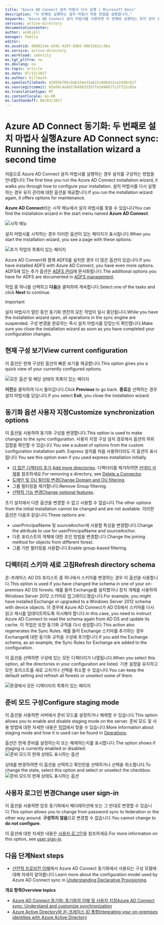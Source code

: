 ```yaml
---
title: "Azure AD Connect 설치 마법사 다시 실행 | Microsoft Docs"
description: "두 번째로 실행하는 설치 마법사 작동 방법을 설명합니다."
keywords: "Azure AD Connect 설치 마법사를 사용하면 두 번째로 실행하는 유지 관리 설정을 구성합니다."
services: active-directory
documentationcenter: 
author: andkjell
manager: femila
editor: 
ms.assetid: d800214e-e591-4297-b9b5-d0b1581cc36a
ms.service: active-directory
ms.workload: identity
ms.tgt_pltfrm: na
ms.devlang: na
ms.topic: article
ms.date: 07/13/2017
ms.author: billmath
ms.openlocfilehash: 42855b785c0ab334e33a622c8db912ce2438c627
ms.sourcegitcommit: 02e69c4a9d17645633357fe3d46677c2ff22c85a
ms.translationtype: MT
ms.contentlocale: ko-KR
ms.lasthandoff: 08/03/2017
---
```

# <a name="azure-ad-connect-sync-running-the-installation-wizard-a-second-time"></a><span data-ttu-id="db965-104">Azure AD Connect 동기화: 두 번째로 설치 마법사 실행</span><span class="sxs-lookup"><span data-stu-id="db965-104">Azure AD Connect sync: Running the installation wizard a second time</span></span>
<span data-ttu-id="db965-105">처음으로 Azure AD Connect 설치 마법사를 실행하는 경우 설치를 구성하는 방법을 안내합니다.</span><span class="sxs-lookup"><span data-stu-id="db965-105">The first time you run the Azure AD Connect installation wizard, it walks you through how to configure your installation.</span></span> <span data-ttu-id="db965-106">설치 마법사를 다시 실행하는 경우 유지 관리에 대한 옵션을 제공합니다.</span><span class="sxs-lookup"><span data-stu-id="db965-106">If you run the installation wizard again, it offers options for maintenance.</span></span>

<span data-ttu-id="db965-107">**Azure AD Connect**라는 시작 메뉴에서 설치 마법사를 찾을 수 있습니다</span><span class="sxs-lookup"><span data-stu-id="db965-107">You can find the installation wizard in the start menu named **Azure AD Connect**.</span></span>

![시작 메뉴](./media/active-directory-aadconnectsync-installation-wizard/startmenu.png)

<span data-ttu-id="db965-109">설치 마법사를 시작하는 경우 이러한 옵션이 있는 페이지가 표시됩니다.</span><span class="sxs-lookup"><span data-stu-id="db965-109">When you start the installation wizard, you see a page with these options:</span></span>

![추가 작업의 목록이 있는 페이지](./media/active-directory-aadconnectsync-installation-wizard/additionaltasks.png)

<span data-ttu-id="db965-111">Azure AD Connect와 함께 ADFS를 설치한 경우 더 많은 옵션이 있습니다.</span><span class="sxs-lookup"><span data-stu-id="db965-111">If you have installed ADFS with Azure AD Connect, you have even more options.</span></span> <span data-ttu-id="db965-112">ADFS에 있는 추가 옵션은 [ADFS 관리](active-directory-aadconnect-federation-management.md#manage-ad-fs)에 문서화됩니다.</span><span class="sxs-lookup"><span data-stu-id="db965-112">The additional options you have for ADFS are documented in [ADFS management](active-directory-aadconnect-federation-management.md#manage-ad-fs).</span></span>

<span data-ttu-id="db965-113">작업 중 하나를 선택하고 **다음**을 클릭하여 계속합니다.</span><span class="sxs-lookup"><span data-stu-id="db965-113">Select one of the tasks and click **Next** to continue.</span></span>

> [!IMPORTANT]
> <span data-ttu-id="db965-114">설치 마법사가 열린 동안 동기화 엔진의 모든 작업이 일시 중단됩니다.</span><span class="sxs-lookup"><span data-stu-id="db965-114">While you have the installation wizard open, all operations in the sync engine are suspended.</span></span> <span data-ttu-id="db965-115">구성 변경을 완료하는 즉시 설치 마법사를 닫았는지 확인합니다.</span><span class="sxs-lookup"><span data-stu-id="db965-115">Make sure you close the installation wizard as soon as you have completed your configuration changes.</span></span>
>
>

## <a name="view-current-configuration"></a><span data-ttu-id="db965-116">현재 구성 보기</span><span class="sxs-lookup"><span data-stu-id="db965-116">View current configuration</span></span>
<span data-ttu-id="db965-117">이 옵션은 현재 구성된 옵션의 빠른 보기를 제공합니다.</span><span class="sxs-lookup"><span data-stu-id="db965-117">This option gives you a quick view of your currently configured options.</span></span>

![모든 옵션 및 해당 상태의 목록이 있는 페이지](./media/active-directory-aadconnectsync-installation-wizard/viewconfig.png)

<span data-ttu-id="db965-119">**이전**을 클릭하여 다시 돌아갑니다.</span><span class="sxs-lookup"><span data-stu-id="db965-119">Click **Previous** to go back.</span></span> <span data-ttu-id="db965-120">**종료**를 선택하는 경우 설치 마법사를 닫습니다.</span><span class="sxs-lookup"><span data-stu-id="db965-120">If you select **Exit**, you close the installation wizard.</span></span>

## <a name="customize-synchronization-options"></a><span data-ttu-id="db965-121">동기화 옵션 사용자 지정</span><span class="sxs-lookup"><span data-stu-id="db965-121">Customize synchronization options</span></span>
<span data-ttu-id="db965-122">이 옵션을 사용하여 동기화 구성을 변경합니다.</span><span class="sxs-lookup"><span data-stu-id="db965-122">This option is used to make changes to the sync configuration.</span></span> <span data-ttu-id="db965-123">사용자 지정 구성 설치 경로에서 옵션의 하위 집합을 확인할 수 있습니다.</span><span class="sxs-lookup"><span data-stu-id="db965-123">You see a subset of options from the custom configuration installation path.</span></span> <span data-ttu-id="db965-124">Express 설치를 처음 사용하더라도 이 옵션이 표시됩니다.</span><span class="sxs-lookup"><span data-stu-id="db965-124">You see this option even if you used express installation initially.</span></span>

* <span data-ttu-id="db965-125">[더 많은 디렉터리 추가](active-directory-aadconnect-get-started-custom.md#connect-your-directories).</span><span class="sxs-lookup"><span data-stu-id="db965-125">[Add more directories](active-directory-aadconnect-get-started-custom.md#connect-your-directories).</span></span> <span data-ttu-id="db965-126">디렉터리를 제거하려면 [커넥터 삭제](active-directory-aadconnectsync-service-manager-ui-connectors.md#delete)를 참조하세요.</span><span class="sxs-lookup"><span data-stu-id="db965-126">For removing a directory, see [Delete a Connector](active-directory-aadconnectsync-service-manager-ui-connectors.md#delete).</span></span>
* <span data-ttu-id="db965-127">[도메인 및 OU 필터링 변경](active-directory-aadconnect-get-started-custom.md#domain-and-ou-filtering)</span><span class="sxs-lookup"><span data-stu-id="db965-127">[Change Domain and OU filtering](active-directory-aadconnect-get-started-custom.md#domain-and-ou-filtering).</span></span>
* <span data-ttu-id="db965-128">그룹 필터링을 제거합니다.</span><span class="sxs-lookup"><span data-stu-id="db965-128">Remove Group filtering.</span></span>
* <span data-ttu-id="db965-129">[선택적 기능 변경](active-directory-aadconnect-get-started-custom.md#optional-features)</span><span class="sxs-lookup"><span data-stu-id="db965-129">[Change optional features](active-directory-aadconnect-get-started-custom.md#optional-features).</span></span>

<span data-ttu-id="db965-130">초기 설치에서 다른 옵션을 변경할 수 없고 사용할 수 없습니다.</span><span class="sxs-lookup"><span data-stu-id="db965-130">The other options from the initial installation cannot be changed and are not available.</span></span> <span data-ttu-id="db965-131">이러한 옵션은 다음과 같습니다.</span><span class="sxs-lookup"><span data-stu-id="db965-131">These options are:</span></span>

* <span data-ttu-id="db965-132">userPrincipalName 및 sourceAnchor에 사용할 특성을 변경합니다.</span><span class="sxs-lookup"><span data-stu-id="db965-132">Change the attribute to use for userPrincipalName and sourceAnchor.</span></span>
* <span data-ttu-id="db965-133">다른 포리스트의 개체에 대한 조인 방법을 변경합니다.</span><span class="sxs-lookup"><span data-stu-id="db965-133">Change the joining method for objects from different forest.</span></span>
* <span data-ttu-id="db965-134">그룹 기반 필터링을 사용합니다.</span><span class="sxs-lookup"><span data-stu-id="db965-134">Enable group-based filtering.</span></span>

## <a name="refresh-directory-schema"></a><span data-ttu-id="db965-135">디렉터리 스키마 새로 고침</span><span class="sxs-lookup"><span data-stu-id="db965-135">Refresh directory schema</span></span>
<span data-ttu-id="db965-136">온-프레미스 AD DS 포리스트 중 하나에서 스키마를 변경하는 경우 이 옵션을 사용합니다.</span><span class="sxs-lookup"><span data-stu-id="db965-136">This option is used if you have changed the schema in one of your on-premises AD DS forests.</span></span> <span data-ttu-id="db965-137">예를 들어 Exchange를 설치했거나 장치 개체를 사용하여 Windows Server 2012 스키마로 업그레이드했습니다.</span><span class="sxs-lookup"><span data-stu-id="db965-137">For example, you might have installed Exchange or upgraded to a Windows Server 2012 schema with device objects.</span></span> <span data-ttu-id="db965-138">이 경우에 Azure AD Connect가 AD DS에서 스키마를 다시 읽고 캐시를 업데이트하도록 지시해야 합니다.</span><span class="sxs-lookup"><span data-stu-id="db965-138">In this case, you need to instruct Azure AD Connect to read the schema again from AD DS and update its cache.</span></span> <span data-ttu-id="db965-139">이 작업은 또한 동기화 규칙을 다시 생성합니다.</span><span class="sxs-lookup"><span data-stu-id="db965-139">This action also regenerates the Sync Rules.</span></span> <span data-ttu-id="db965-140">예를 들어 Exchange 스키마를 추가하는 경우 Exchange에 대한 동기화 규칙을 구성에 추가합니다.</span><span class="sxs-lookup"><span data-stu-id="db965-140">If you add the Exchange schema, as an example, the Sync Rules for Exchange are added to the configuration.</span></span>

<span data-ttu-id="db965-141">이 옵션을 선택하면 구성에 있는 모든 디렉터리가 나열됩니다.</span><span class="sxs-lookup"><span data-stu-id="db965-141">When you select this option, all the directories in your configuration are listed.</span></span> <span data-ttu-id="db965-142">기본 설정을 유지하고 모든 포리스트를 새로 고치거나 선택을 취소할 수 있습니다.</span><span class="sxs-lookup"><span data-stu-id="db965-142">You can keep the default setting and refresh all forests or unselect some of them.</span></span>

![환경에서 모든 디렉터리의 목록이 있는 페이지](./media/active-directory-aadconnectsync-installation-wizard/refreshschema.png)

## <a name="configure-staging-mode"></a><span data-ttu-id="db965-144">준비 모드 구성</span><span class="sxs-lookup"><span data-stu-id="db965-144">Configure staging mode</span></span>
<span data-ttu-id="db965-145">이 옵션을 사용하면 서버에서 준비 모드를 설정하거나 해제할 수 있습니다.</span><span class="sxs-lookup"><span data-stu-id="db965-145">This option allows you to enable and disable staging mode on the server.</span></span> <span data-ttu-id="db965-146">준비 모드 및 사용 방법에 대한 자세한 내용은 [작업](active-directory-aadconnectsync-operations.md#staging-mode)에서 찾을 수 있습니다.</span><span class="sxs-lookup"><span data-stu-id="db965-146">More information about staging mode and how it is used can be found in [Operations](active-directory-aadconnectsync-operations.md#staging-mode).</span></span>

<span data-ttu-id="db965-147">옵션은 현재 준비를 설정하는지 또는 해제하는지를 표시합니다.</span><span class="sxs-lookup"><span data-stu-id="db965-147">The option shows if staging is currently enabled or disabled:</span></span>  
![준비 모드의 현재 상태도 표시하는 옵션](./media/active-directory-aadconnectsync-installation-wizard/stagingmodecurrentstate.png)

<span data-ttu-id="db965-149">상태를 변경하려면 이 옵션을 선택하고 확인란을 선택하거나 선택을 취소합니다.</span><span class="sxs-lookup"><span data-stu-id="db965-149">To change the state, select this option and select or unselect the checkbox.</span></span>  
![준비 모드의 현재 상태도 표시하는 옵션](./media/active-directory-aadconnectsync-installation-wizard/stagingmodeenable.png)

## <a name="change-user-sign-in"></a><span data-ttu-id="db965-151">사용자 로그인 변경</span><span class="sxs-lookup"><span data-stu-id="db965-151">Change user sign-in</span></span>
<span data-ttu-id="db965-152">이 옵션을 사용하면 암호 동기화에서 페더레이션에 또는 그 반대로 변경할 수 있습니다.</span><span class="sxs-lookup"><span data-stu-id="db965-152">This option allows you to change from password sync to federation or the other way around.</span></span> <span data-ttu-id="db965-153">**구성하지 않음**으로 변경할 수 없습니다.</span><span class="sxs-lookup"><span data-stu-id="db965-153">You cannot change to **do not configure**.</span></span>

<span data-ttu-id="db965-154">이 옵션에 대한 자세한 내용은 [사용자 로그인](active-directory-aadconnect-user-signin.md#changing-the-user-sign-in-method)을 참조하세요.</span><span class="sxs-lookup"><span data-stu-id="db965-154">For more information on this option, see [user sign-in](active-directory-aadconnect-user-signin.md#changing-the-user-sign-in-method).</span></span>

## <a name="next-steps"></a><span data-ttu-id="db965-155">다음 단계</span><span class="sxs-lookup"><span data-stu-id="db965-155">Next steps</span></span>
* <span data-ttu-id="db965-156">[선언적 프로비전 이해](active-directory-aadconnectsync-understanding-declarative-provisioning.md)에서 Azure AD Connect 동기화에서 사용되는 구성 모델에 대해 자세히 알아봅니다.</span><span class="sxs-lookup"><span data-stu-id="db965-156">Learn more about the configuration model used by Azure AD Connect sync in [Understanding Declarative Provisioning](active-directory-aadconnectsync-understanding-declarative-provisioning.md).</span></span>

<span data-ttu-id="db965-157">**개요 항목**</span><span class="sxs-lookup"><span data-stu-id="db965-157">**Overview topics**</span></span>

* [<span data-ttu-id="db965-158">Azure AD Connect 동기화: 동기화의 이해 및 사용자 지정</span><span class="sxs-lookup"><span data-stu-id="db965-158">Azure AD Connect sync: Understand and customize synchronization</span></span>](active-directory-aadconnectsync-whatis.md)
* [<span data-ttu-id="db965-159">Azure Active Directory와 온-프레미스 ID 통합</span><span class="sxs-lookup"><span data-stu-id="db965-159">Integrating your on-premises identities with Azure Active Directory</span></span>](active-directory-aadconnect.md)
